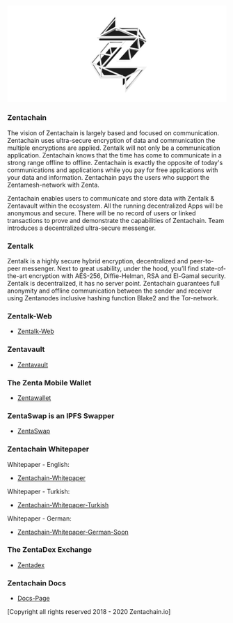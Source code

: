![Zentachain](Projectzentachain.png)

### Zentachain

The vision of  Zentachain is largely based and focused on communication. Zentachain uses ultra-secure encryption of data and communication the multiple encryptions are applied. Zentalk will not only be a communication application. Zentachain knows that the time has come to communicate in a strong range offline to offline. Zentachain is exactly the opposite of today's communications and applications while you pay for free applications with your data and information. Zentachain pays the users who support the Zentamesh-network with Zenta. 

Zentachain enables users to communicate and store data with Zentalk & Zentavault within the ecosystem. All the running decentralized Apps will be anonymous and secure. There will be no record of users or linked transactions to prove and demonstrate the capabilities of Zentachain. Team introduces a decentralized ultra-secure messenger.

### Zentalk

Zentalk is a highly secure hybrid encryption, decentralized and peer-to-peer messenger. Next to great usability, under the hood, you’ll find state-of-the-art encryption with AES-256, Diffie-Helman, RSA and El-Gamal security. Zentalk is decentralized, it has no server point. Zentachain guarantees full anonymity and offline communication between the sender and receiver using Zentanodes inclusive hashing function Blake2 and the Tor-network. 

### Zentalk-Web

* [Zentalk-Web](https://zentalk.chat)

### Zentavault

* [Zentavault](https://github.com/ZentaChain/Zentavault)

### The Zenta Mobile Wallet

* [Zentawallet](https://github.com/ZentaChain/Zentawallet)

### ZentaSwap is an IPFS Swapper

 * [ZentaSwap](https://github.com/ZentaChain/ZentaSwap)

### Zentachain Whitepaper

Whitepaper - English:

* [Zentachain-Whitepaper](https://zentachain.io/documents/Zentachain_Whitepaper.pdf)

Whitepaper - Turkish:

*  [Zentachain-Whitepaper-Turkish](https://zentachain.io/documents/ZentachainTurkishWhitepaper.pdf)

Whitepaper - German:

*  [Zentachain-Whitepaper-German-Soon]()

### The ZentaDex Exchange

* [Zentadex](https://github.com/ZentaChain/Zentadex)

### Zentachain Docs

* [Docs-Page](https://)

[Copyright all rights reserved 2018 - 2020 Zentachain.io]

